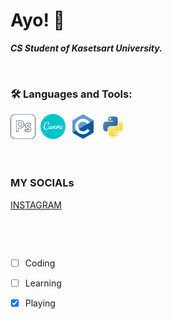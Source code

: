 # Ayo! 👋

___CS Student of Kasetsart University.___ 
<br/>

<br/>

### :hammer_and_wrench: Languages and Tools:
  <div>
    <img src="https://github.com/devicons/devicon/blob/master/icons/photoshop/photoshop-line.svg" title ="photoshop" width="40" height = "40"/>&nbsp;
    <img src="https://github.com/devicons/devicon/blob/master/icons/canva/canva-original.svg" title ="canva" width="40" height = "40"/>&nbsp;
    <img src="https://github.com/devicons/devicon/blob/master/icons/c/c-original.svg" title ="c" width="40" height = "40"/>&nbsp;
    <img src="https://github.com/devicons/devicon/blob/master/icons/python/python-original.svg" title ="python" width="40" height = "40"/>&nbsp;
  </div>
<br/>

<br/>

### MY SOCIALs
[INSTAGRAM]

  [INSTAGRAM]: https://www.instagram.com/autoflapy.y
<br/>

<br/>

  - [ ] Coding
  - [ ] Learning
  - [x] Playing


